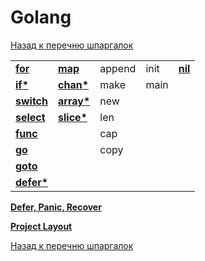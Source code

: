 # Golang

[Назад к перечню шпаргалок][back]

|                         |                         |        |      |                   |
|-------------------------|-------------------------|--------|------|-------------------|
| **[for](for.md)**       | **[map](map.md)**       | append | init | **[nil](nil.md)** |
| **[if*](if.md)**        | **[chan*](channel.md)** | make   | main |                   |
| **[switch](switch.md)** | **[array*](array.md)**  | new    |      |                   |
| **[select](select.md)** | **[slice*](slice.md)**  | len    |      |                   |
| **[func](func.md)**     |                         | cap    |      |                   |
| **[go](go.md)**         |                         | copy   |      |                   |
| **[goto](goto.md)**     |                         |        |      |                   |
| **[defer*](defer.md)**  |                         |        |      |                   |

**[Defer, Panic, Recover](defer-panic-recover.md)**

**[Project Layout](project-layout.md)**

[Назад к перечню шпаргалок][back]

[back]: <../.> "Назад к перечню шпаргалок"